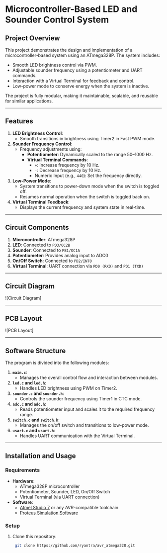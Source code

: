 # Microcontroller-Based LED and Sounder Control System

## Project Overview
This project demonstrates the design and implementation of a microcontroller-based system using an ATmega328P. The system includes:
- Smooth LED brightness control via PWM.
- Adjustable sounder frequency using a potentiometer and UART commands.
- Interaction with a Virtual Terminal for feedback and control.
- Low-power mode to conserve energy when the system is inactive.

The project is fully modular, making it maintainable, scalable, and reusable for similar applications.

---

## Features
1. **LED Brightness Control**:
   - Smooth transitions in brightness using Timer2 in Fast PWM mode.
2. **Sounder Frequency Control**:
   - Frequency adjustments using:
     - **Potentiometer**: Dynamically scaled to the range 50–1000 Hz.
     - **Virtual Terminal Commands**:
       - `+`: Increase frequency by 10 Hz.
       - `-`: Decrease frequency by 10 Hz.
       - Numeric Input (e.g., `440`): Set the frequency directly.
3. **Low-Power Mode**:
   - System transitions to power-down mode when the switch is toggled off.
   - Resumes normal operation when the switch is toggled back on.
4. **Virtual Terminal Feedback**:
   - Displays the current frequency and system state in real-time.

---

## Circuit Components
1. **Microcontroller**: ATmega328P
2. **LED**: Connected to `PD3/OC2B`
3. **Sounder**: Connected to `PB1/OC1A`
4. **Potentiometer**: Provides analog input to ADC0
5. **On/Off Switch**: Connected to `PD2/INT0`
6. **Virtual Terminal**: UART connection via `PD0 (RXD)` and `PD1 (TXD)`

---

## Circuit Diagram
![Circuit Diagram]

---

## PCB Layout
![PCB Layout]

---

## Software Structure

The program is divided into the following modules:

1. **`main.c`**:
   - Manages the overall control flow and interaction between modules.
2. **`led.c` and `led.h`**:
   - Handles LED brightness using PWM on Timer2.
3. **`sounder.c` and `sounder.h`**:
   - Controls the sounder frequency using Timer1 in CTC mode.
4. **`adc.c` and `adc.h`**:
   - Reads potentiometer input and scales it to the required frequency range.
5. **`switch.c` and `switch.h`**:
   - Manages the on/off switch and transitions to low-power mode.
6. **`usart.c` and `usart.h`**:
   - Handles UART communication with the Virtual Terminal.

---

## Installation and Usage

### Requirements
- **Hardware**:
  - ATmega328P microcontroller
  - Potentiometer, Sounder, LED, On/Off Switch
  - Virtual Terminal (via UART connection)
- **Software**:
  - [Atmel Studio 7](https://www.microchip.com/mplab/avr-support/atmel-studio-7) or any AVR-compatible toolchain
  - [Proteus Simulation Software](https://www.labcenter.com/)

### Setup
1. Clone this repository:
   ```bash
    git clone https://github.com/ryantra/avr_atmega328.git
